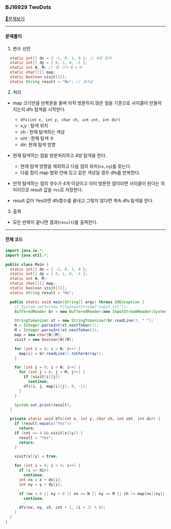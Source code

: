 ### BJ16929 TwoDots

[📁문제보기](https://www.acmicpc.net/problem/16929)

---

#### 문제풀이

1. 변수 선언

```java
  static int[] dx = { -1, 0, 1, 0 }; // 4방 탐색
  static int[] dy = { 0, 1, 0, -1 }; 
  static int N, M; // 맵 크기 N x M
  static char[][] map;
  static boolean visit[][];
  static String result = "No"; // 결과값
```

2. 처리

- map 크기만큼 반복문을 돌며 아직 방문하지 않은 점을 기준으로 사이클이 만들어지는지 dfs 탐색을 시작한다.
  - `dfs(int x, int y, char ch, int cnt, int dir)`
  - x,y : 탐색 위치
  - ch : 현재 탐색하는 색상
  - cnt : 현재 탐색 수
  - dir: 현재 탐색 방향

- 현재 탐색하는 점을 방문처리하고 4방 탐색을 한다.
  - 현재 탐색 방향을 제외하고 다음 점의 위치(`nx,ny`)를 찾는다. 
  - 다음 점이 map 범위 안에 있고 같은 색상일 경우 dfs를 반복한다.
- 만약 탐색하는 점의 갯수가 4개 이상이고 이미 방문한 점이라면 사이클이 된다는 의미이므로 result 값을 `Yes`로 저장한다.
- result 값이 Yes라면 dfs함수를 끝내고 그렇지 않다면 계속 dfs 탐색을 한다.

3. 출력

- 모든 반복이 끝나면 결과(`result`)를 출력한다.

---

#### 전체 코드

```java
import java.io.*;
import java.util.*;

public class Main {
  static int[] dx = { -1, 0, 1, 0 };
  static int[] dy = { 0, 1, 0, -1 };
  static int N, M;
  static char[][] map;
  static boolean visit[][];
  static String result = "No";

  public static void main(String[] args) throws IOException {
    // System.setIn(new FileInputStream("input.txt"));
    BufferedReader br = new BufferedReader(new InputStreamReader(System.in));

    StringTokenizer st = new StringTokenizer(br.readLine(), " ");
    N = Integer.parseInt(st.nextToken());
    M = Integer.parseInt(st.nextToken());
    map = new char[N][M];
    visit = new boolean[N][M];

    for (int i = 0; i < N; i++) {
      map[i] = br.readLine().toCharArray();
    }

    for (int i = 0; i < N; i++) {
      for (int j = 0; j < M; j++) {
        if (visit[i][j])
          continue;
        dfs(i, j, map[i][j], 0, -1);
      }
    }

    System.out.print(result);
  }

  private static void dfs(int x, int y, char ch, int cnt, int dir) {
    if (result.equals("Yes"))
      return;
    if (cnt >= 4 && visit[x][y]) {
      result = "Yes";
      return;
    }

    visit[x][y] = true;

    for (int i = 0; i < 4; i++) {
      if (i == dir)
        continue;
      int nx = x + dx[i];
      int ny = y + dy[i];

      if (nx < 0 || ny < 0 || nx >= N || ny >= M || ch != map[nx][ny])
        continue;

      dfs(nx, ny, ch, cnt + 1, (i + 2) % 4);
    }
  }
}
```
